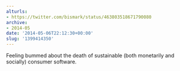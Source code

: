 ```yaml
---
alturls:
- https://twitter.com/bismark/status/463803518671790080
archive:
- 2014-05
date: '2014-05-06T22:12:30+00:00'
slug: '1399414350'
---
```


Feeling bummed about the death of sustainable (both monetarily and socially) consumer software.


